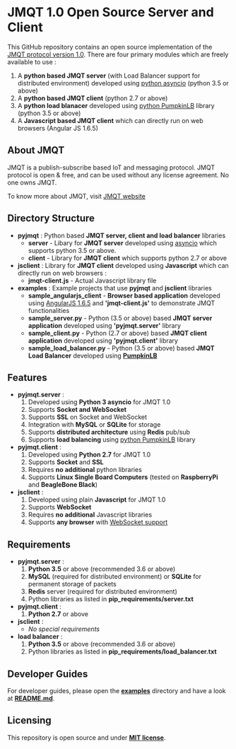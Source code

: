# JMQT 1.0 Open Source Server and Client
This GitHub repository contains an open source implementation of the [JMQT protocol version 1.0](https://www.jmqt.org/specifications). There are four primary modules which are freely available to use :
1. A **python based JMQT server** (with Load Balancer support for distributed environment) developed using [python asyncio](https://docs.python.org/3/library/asyncio.html) (python 3.5 or above)
2. A **python based JMQT client** (python 2.7 or above)
3. A **python load blanacer** developed using [python PumpkinLB](https://github.com/kata198/PumpkinLB) library (python 3.5 or above)
4. A **Javascript based JMQT client** which can directly run on web browsers (Angular JS 1.6.5)

## About JMQT
JMQT is a publish-subscribe based IoT and messaging protocol. JMQT protocol is open & free, and can be used without any license agreement. No one owns JMQT.

To know more about JMQT, visit [JMQT website](https://www.jmqt.org/)

## Directory Structure
- **pyjmqt** : Python based **JMQT server, client and load balancer** libraries
  - **server** - Libary for **JMQT server** developed using [asyncio](https://docs.python.org/3/library/asyncio.html) which supports python 3.5 or above.
  - **client** - Library for **JMQT client** which supports python 2.7 or above
 - **jsclient** : Library for **JMQT client** developed using **Javascript** which can directly run on web browsers :
    - **jmqt-client.js** - Actual Javascript library file
 - **examples** : Example projects that use **pyjmqt** and **jsclient** libraries
    - **sample_angularjs_client** - **Browser based application** developed using [AngularJS 1.6.5](https://angularjs.org/) and **'jmqt-client.js'** to demonstrate JMQT functionalities
    - **sample_server.py** - Python (3.5 or above) based **JMQT server application** developed using **'pyjmqt.server'** library
    - **sample_client.py** - Python (2.7 or above) based **JMQT client application** developed using **'pyjmqt.client'** library
    - **sample_load_balancer.py** - Python (3.5 or above) based **JMQT Load Balancer** developed using **[PumpkinLB](https://github.com/kata198/PumpkinLB)**
## Features
- **pyjmqt.server** :
    1. Developed using **Python 3 asyncio** for JMQT 1.0
    2. Supports **Socket and WebSocket**
    3. Supports **SSL** on Socket and WebSocket
    4. Integration with **MySQL** or **SQLite** for storage
    5. Supports **distributed architecture** using **Redis** pub/sub
    6. Supports **load balancing** using [python PumpkinLB](https://github.com/kata198/PumpkinLB) library
- **pyjmqt.client** :
    1. Developed using **Python 2.7** for JMQT 1.0
    2. Supports **Socket** and **SSL**
    3. Requires **no additional** python libraries
    4. Supports **Linux Single Board Computers** (tested on **RaspberryPi** and **BeagleBone Black**)
- **jsclient** :
    1. Developed using plain **Javascript** for JMQT 1.0
    2. Supports **WebSocket**
    3. Requires **no additional** Javascript libraries
    4. Supports **any browser** with [WebSocket support](https://developer.mozilla.org/en-US/docs/Web/API/WebSockets_API)

## Requirements
- **pyjmqt.server** :
    1. **Python 3.5** or above (recommended 3.6 or above)
    2. **MySQL** (required for distributed environment) or **SQLite** for permanent storage of packets
    3. **Redis** server (required for distributed environment)
    4. Python libraries as listed in **pip_requirements/server.txt**
- **pyjmqt.client** :
    1. **Python 2.7** or above
- **jsclient** :
    - *No special requirements*
- **load balancer** :
    1. **Python 3.5** or above (recommended 3.6 or above)
    2. Python libraries as listed in **pip_requirements/load_balancer.txt**

## Developer Guides
For developer guides, please open the **[examples](https://github.com/shubhadeepb14/jmqt/tree/master/examples)** directory and have a look at **[README.md](https://github.com/shubhadeepb14/jmqt/blob/master/examples/README.md)**.

## Licensing
This repository is open source and under **[MIT license](https://opensource.org/licenses/MIT)**.
